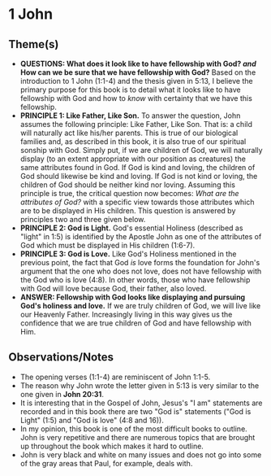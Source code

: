 # 1 John

## Theme(s)
- **QUESTIONS: What does it look like to have fellowship with God? *and* How can we be sure that we have fellowship with God?**  Based on the introduction to 1 John (1:1-4) and the thesis given in 5:13, I believe the primary purpose for this book is to detail what it looks like to have fellowship with God and how to *know* with certainty that we have this fellowship.
- **PRINCIPLE 1: Like Father, Like Son.**  To answer the question, John assumes the following principle: Like Father, Like Son. That is: a child will naturally act like his/her parents. This is true of our biological families and, as described in this book, it is also true of our spiritual sonship with God. Simply put, if we are children of God, we will naturally display (to an extent appropriate with our position as creatures) the same attributes found in God. If God is kind and loving, the children of God should likewise be kind and loving. If God is not kind or loving, the children of God should be neither kind nor loving. Assuming this principle is true, the critical question now becomes: *What are the attributes of God?* with a specific view towards those attributes which are to be displayed in His children. This question is answered by principles two and three given below.
- **PRINCIPLE 2: God is Light.**  God's essential Holiness (described as "light" in 1:5) is identified by the Apostle John as one of the attributes of God which must be displayed in His children (1:6-7).
- **PRINCIPLE 3: God is Love.**  Like God's Holiness mentioned in the previous point, the fact that God *is* love forms the foundation for John's argument that the one who does not love, does not have fellowship with the God who is love (4:8). In other words, those who have fellowship with God will love because God, their father, also loved.
- **ANSWER: Fellowship with God looks like displaying and pursuing God's holiness and love.**  If we are truly children of God, we will live like our Heavenly Father. Increasingly living in this way gives us the confidence that we are true children of God and have fellowship with Him.

## Observations/Notes
  - The opening verses (1:1-4) are reminiscent of John 1:1-5.
  - The reason why John wrote the letter given in 5:13 is very similar to the one given in **John 20:31**.
  - It is interesting that in the Gospel of John, Jesus's "I am" statements are recorded and in this book there are two "God is" statements ("God is Light" (1:5) and "God is love" (4:8 and 16)).
  - In my opinion, this book is one of the most difficult books to outline. John is very repetitive and there are numerous topics that are brought up throughout the book which makes it hard to outline.
  - John is very black and white on many issues and does not go into some of the gray areas that Paul, for example, deals with.
